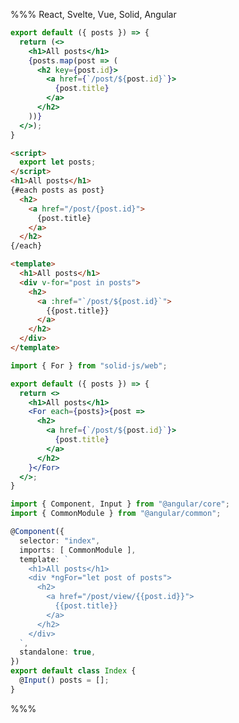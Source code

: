 %%% React, Svelte, Vue, Solid, Angular

```jsx caption=components/Index.jsx
export default ({ posts }) => {
  return (<>
    <h1>All posts</h1>
    {posts.map(post => (
      <h2 key={post.id}>
        <a href={`/post/${post.id}`}>
          {post.title}
        </a>
      </h2>
    ))}
  </>);
}
```

```html caption=components/Index.svelte
<script>
  export let posts;
</script>
<h1>All posts</h1>
{#each posts as post}
  <h2>
    <a href="/post/{post.id}">
      {post.title}
    </a>
  </h2>
{/each}
```

```html caption=components/Index.vue
<template>
  <h1>All posts</h1>
  <div v-for="post in posts">
    <h2>
      <a :href="`/post/${post.id}`">
        {{post.title}}
      </a>
    </h2>
  </div>
</template>
```

```jsx caption=components/Index.jsx
import { For } from "solid-js/web";

export default ({ posts }) => {
  return <>
    <h1>All posts</h1>
    <For each={posts}>{post =>
      <h2>
        <a href={`/post/${post.id}`}>
          {post.title}
        </a>
      </h2>
    }</For>
  </>;
}
```

```ts caption=components/index.component.ts
import { Component, Input } from "@angular/core";
import { CommonModule } from "@angular/common";

@Component({
  selector: "index",
  imports: [ CommonModule ],
  template: `
    <h1>All posts</h1>
    <div *ngFor="let post of posts">
      <h2>
        <a href="/post/view/{{post.id}}">
          {{post.title}}
        </a>
      </h2>
    </div>
  `,
  standalone: true,
})
export default class Index {
  @Input() posts = [];
}
```

%%%

